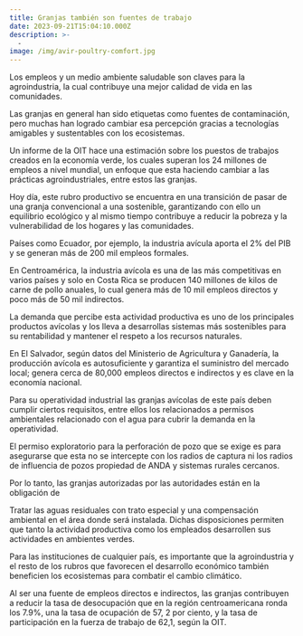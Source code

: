 ```yaml
---
title: Granjas también son fuentes de trabajo
date: 2023-09-21T15:04:10.000Z
description: >-
  -
image: /img/avir-poultry-comfort.jpg
---
```


Los empleos y un medio ambiente saludable son claves para la agroindustria, la cual contribuye una mejor calidad de vida en las comunidades.

Las granjas en general han sido etiquetas como fuentes de contaminación, pero muchas han logrado cambiar esa percepción gracias a tecnologías amigables y sustentables con los ecosistemas.

Un informe de la OIT hace una estimación sobre los puestos de trabajos creados en la economía verde, los cuales superan los 24 millones de empleos a nivel mundial, un enfoque que esta haciendo cambiar a las prácticas 
agroindustriales, entre estos las granjas.

Hoy día, este rubro productivo se encuentra en una transición de pasar de una granja convencional a una sostenible, garantizando con ello un equilibrio ecológico y al mismo tiempo contribuye a reducir la pobreza y la vulnerabilidad de los hogares y las comunidades.

Países como Ecuador, por ejemplo, la industria avícula aporta el 2% del PIB y se generan más de 200 mil empleos formales.

En Centroamérica, la industria avícola es una de las más competitivas en varios países y solo en Costa Rica se producen 140 millones de kilos de carne de pollo anuales, lo cual genera más de 10 mil empleos directos y poco más de 50 mil indirectos. 

La demanda que percibe esta actividad productiva es uno de los principales productos avícolas y los lleva a desarrollas sistemas más sostenibles para su rentabilidad y mantener el respeto a los recursos naturales. 

En El Salvador, según datos del Ministerio de Agricultura y Ganadería, la producción avícola es autosuficiente y garantiza el suministro del mercado local; genera cerca de 80,000 empleos directos e indirectos y es clave en la economía nacional. 

Para su operatividad industrial las granjas avícolas de este país deben cumplir ciertos requisitos, entre ellos los relacionados a permisos ambientales relacionado con el agua para cubrir la demanda en la operatividad.

El permiso exploratorio para la perforación de pozo que se exige es para asegurarse que esta no se intercepte con los radios de captura ni los radios de influencia de pozos propiedad de ANDA y sistemas rurales cercanos.

Por lo tanto, las granjas autorizadas por las autoridades están en la obligación de 

Tratar las aguas residuales con trato especial y una compensación ambiental en el área donde será instalada. Dichas disposiciones permiten que tanto la actividad productiva como los empleados desarrollen sus actividades en ambientes verdes.

Para las instituciones de cualquier país, es importante que la agroindustria y el resto de los rubros que favorecen el desarrollo económico también beneficien los ecosistemas para combatir el cambio climático.

Al ser una fuente de empleos directos e indirectos, las granjas contribuyen a reducir la tasa de desocupación que en la región centroamericana ronda los 7.9%, una la tasa de ocupación de 57, 2 por ciento, y la tasa de participación en la fuerza de trabajo de 62,1, según la OIT.
